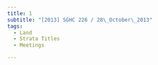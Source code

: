 ```yaml
---
title: 1
subtitle: "[2013] SGHC 226 / 28\_October\_2013"
tags:
  - Land
  - Strata Titles
  - Meetings

---
```


